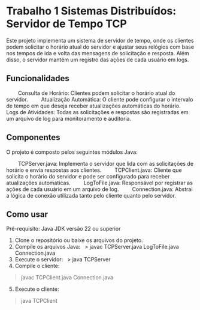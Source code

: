 
# Trabalho 1 Sistemas Distribuídos: Servidor de Tempo TCP
Este projeto implementa um sistema de servidor de tempo, onde os clientes podem solicitar o horário atual do servidor e ajustar seus relógios com base nos tempos de ida e volta das mensagens de solicitação e resposta. Além disso, o servidor mantém um registro das ações de cada usuário em logs.

## Funcionalidades
&nbsp; &nbsp; &nbsp; &nbsp; Consulta de Horário: Clientes podem solicitar o horário atual do servidor.
&nbsp; &nbsp; &nbsp; &nbsp; Atualização Automática: O cliente pode configurar o intervalo de tempo em que deseja receber atualizações automáticas do horário.
&nbsp; &nbsp; &nbsp; &nbsp; Logs de Atividades: Todas as solicitações e respostas são registradas em um arquivo de log para monitoramento e auditoria.

## Componentes
O projeto é composto pelos seguintes módulos Java:

&nbsp; &nbsp; &nbsp; &nbsp;  TCPServer.java: Implementa o servidor que lida com as solicitações de horário e envia respostas aos clientes.
&nbsp; &nbsp; &nbsp; &nbsp;  TCPClient.java: Cliente que solicita o horário do servidor e pode ser configurado para receber atualizações automáticas.
&nbsp; &nbsp; &nbsp; &nbsp;  LogToFile.java: Responsável por registrar as ações de cada usuário em um arquivo de log.
&nbsp; &nbsp; &nbsp; &nbsp;  Connection.java: Abstrai a lógica de conexão utilizada tanto pelo cliente quanto pelo servidor.

## Como usar

Pré-requisito: Java JDK versão 22 ou superior

1. Clone o repositório ou baixe os arquivos do projeto.
2. Compile os arquivos Java:
&nbsp; > javac TCPServer.java LogToFile.java Connection.java
3. Execute o servidor:
&nbsp; > java TCPServer
4. Compile o cliente:
> javac TCPClient.java Connection.java
5. Execute o cliente:
> java TCPClient


